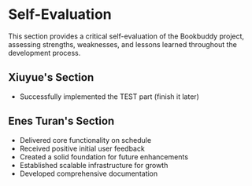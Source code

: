 

# Self-Evaluation

This section provides a critical self-evaluation of the Bookbuddy project, assessing strengths, weaknesses, and lessons learned throughout the development process.

## Xiuyue's Section 
- Successfully implemented the TEST part (finish it later) 

## Enes Turan's Section
- Delivered core functionality on schedule
- Received positive initial user feedback
- Created a solid foundation for future enhancements
- Established scalable infrastructure for growth
- Developed comprehensive documentation

